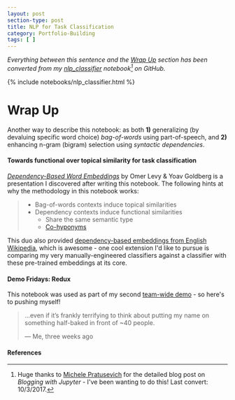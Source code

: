 ```yaml
---
layout: post
section-type: post
title: NLP for Task Classification
category: Portfolio-Building
tags: [ ]
---
```


_Everything between this sentence and the [Wrap Up](/portfolio-building/2017/09/25/nlp-for-tasks.html#wrap-up) section has been converted from my [nlp_classifier](https://github.com/iconix/nlp-sandbox/blob/master/nlp_classifier.ipynb) notebook[^nbconvert] on GitHub._

{% include notebooks/nlp_classifier.html %}

# Wrap Up

Another way to describe this notebook: as both **1)** generalizing (by devaluing specific word choice) _bag-of-words_ using part-of-speech, and **2)** enhancing n-gram (bigram) selection using _syntactic dependencies_.

#### Towards functional over topical similarity for task classification

[_Dependency-Based Word Embeddings_](https://levyomer.files.wordpress.com/2014/06/dependency-based-word-embeddings-acl-2014.pptx) by Omer Levy & Yoav Goldberg is a presentation I discovered after writing this notebook. The following hints at why the methodology in this notebook works:
>- Bag-of-words contexts induce topical similarities
>- Dependency contexts induce functional similarities
>    - Share the same semantic type
>    - [Co-hyponyms](https://en.wikipedia.org/wiki/Hyponymy_and_hypernymy#Co-hyponyms)

This duo also provided [dependency-based embeddings from English Wikipedia](https://levyomer.wordpress.com/2014/04/25/dependency-based-word-embeddings/), which is awesome - one cool extension I'd like to pursue is comparing my very manually-engineered classifiers against a classifier with these pre-trained embeddings at its core.

#### Demo Fridays: Redux

This notebook was used as part of my second [team-wide demo](/career/2017/09/01/demo-fridays.html) - so here's to pushing myself!
> ...even if it’s frankly terrifying to think about putting my name on something half-baked in front of ~40 people.
>
> &mdash; Me, three weeks ago

#### References

[^nbconvert]: Huge thanks to [Michele Pratusevich](http://www.mprat.org/blog/2017/03/18/blogging-with-jupyter.html) for the detailed blog post on _Blogging with Jupyter_ - I've been wanting to do this! Last convert: 10/3/2017.

